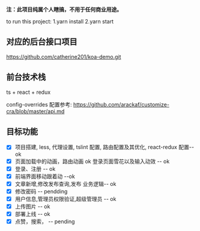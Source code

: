 **注：此项目纯属个人瞎搞，不用于任何商业用途。**

to run this project:
1.yarn install
2.yarn start

## 对应的后台接口项目

https://github.com/catherine201/koa-demo.git

## 前台技术栈

ts + react + redux

config-overrides 配置参考: https://github.com/arackaf/customize-cra/blob/master/api.md

## 目标功能

- [x] 项目搭建, less, 代理设置, tslint 配置, 路由配置及其优化, react-redux 配置-- ok
- [x] 页面加载中的动画，路由动画 ok 登录页面雪花以及输入动效 -- ok
- [x] 登录、注册 -- ok
- [x] 前端界面移动跟着动 --ok
- [x] 文章新增,修改发布查询,发布 业务逻辑-- ok
- [x] 修改密码 -- pendding
- [x] 用户信息,管理员权限验证,超级管理员 -- ok
- [x] 上传图片 -- ok
- [x] 部署上线 -- ok
- [x] 点赞，搜索， -- pending
